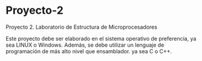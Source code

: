# Proyecto-2
Proyecto 2. Laboratorio de Estructura de Microprocesadores

Este proyecto debe ser elaborado en el sistema operativo de preferencia, ya sea LINUX o Windows.
Además, se debe utilizar un lenguaje de programación de más alto nivel que ensamblador. ya sea C o C++.

